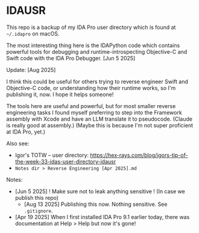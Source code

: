 # IDAUSR

This repo is a backup of my IDA Pro user directory which is found at `~/.idapro` on macOS.

The most interesting thing here is the IDAPython code which contains powerful tools for debugging and runtime-introspecting Objective-C and Swift code with the IDA Pro Debugger. [Jun 5 2025]
    
Update: [Aug 2025] 

I think this could be useful for others trying to reverse engineer Swift and Objective-C code, or understanding how their runtime works, so I'm publishing it, now. I hope it helps someone! 

The tools here are useful and powerful, but for most smaller reverse engineering tasks I found myself preferring to step into the Framework assembly with Xcode and have an LLM translate it to pseudocode. (Claude is really good at assembly.) (Maybe this is because I'm not super proficient at IDA Pro, yet.)

Also see:
- Igor's TOTW – user directory: https://hex-rays.com/blog/igors-tip-of-the-week-33-idas-user-directory-idausr
- `Notes dir > Reverse Engineering [Apr 2025].md`

Notes:
- [Jun 5 2025] ! Make sure not to leak anything sensitive ! (In case we publish this repo)
    - [Aug 13 2025] Publishing this now. Nothing sensitive. See `.gitignore`.
- [Apr 19 2025] When I first installed IDA Pro 9.1 earlier today, there was documentation at Help > Help but now it's gone!
